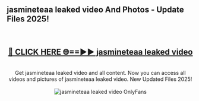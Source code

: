 <h2>jasmineteaa leaked video And Photos - Update Files 2025!</h2>
<br>
<div align="center">
<h2><a href="https://betterlinks.top/A2PfLJ" rel="nofollow">🔴 CLICK HERE 🌐==►► jasmineteaa leaked video</a></h2>
<br>
Get jasmineteaa leaked video and all content. Now you can access all videos and pictures of jasmineteaa leaked video. New Updated Files 2025!
<br>
<br>
<a href="https://betterlinks.top/A2PfLJ" rel="nofollow" data-target="animated-image.originalLink"><img src="https://i.imgur.com/dJHk4Zq.gif" alt="jasmineteaa leaked video OnlyFans" style="max-width: 100%; display: inline-block;" data-target="animated-image.originalImage"></a>
</div>
<br>